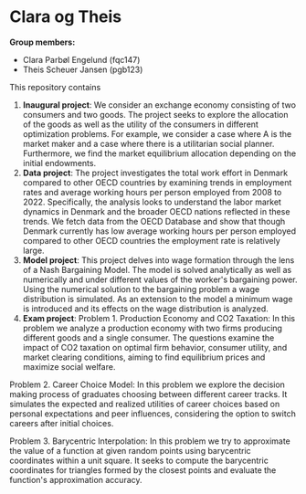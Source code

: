 # Clara og Theis

**Group members:**
- Clara Parbøl Engelund (fqc147)
- Theis Scheuer Jansen (pgb123)

This repository contains  
1. **Inaugural project**: We consider an exchange economy consisting of two consumers and two goods. The project seeks to explore the allocation of the goods as well as the utility of the consumers in different optimization problems. For example, we consider a case where A is the market maker and a case where there is a utilitarian social planner. Furthermore, we find the market equilibrium allocation depending on the initial endowments.
2. **Data project**: The project investigates the total work effort in Denmark compared to other OECD countries by examining trends in employment rates and average working hours per person employed from 2008 to 2022. Specifically, the analysis looks to understand the labor market dynamics in Denmark and the broader OECD nations reflected in these trends. We fetch data from the OECD Database and show that though Denmark currently has low average working hours per person employed compared to other OECD countries the employment rate is relatively large.
3. **Model project**: This project delves into wage formation through the lens of a Nash Bargaining Model. The model is solved analytically as well as numerically and under different values of the worker's bargaining power. Using the numerical solution to the bargaining problem a wage distribution is simulated. As an extension to the model a minimum wage is introduced and its effects on the wage distribution is analyzed. 
4. **Exam project**: Problem 1. Production Economy and CO2 Taxation: In this problem we analyze a production economy with two firms producing different goods and a single consumer. The questions examine the impact of CO2 taxation on optimal firm behavior, consumer utility, and market clearing conditions, aiming to find equilibrium prices and maximize social welfare.

Problem 2. Career Choice Model: In this problem we explore the decision making process of graduates choosing between different career tracks. It simulates the expected and realized utilities of career choices based on personal expectations and peer influences, considering the option to switch careers after initial choices.

Problem 3. Barycentric Interpolation: In this problem we try to approximate the value of a function at given random points using barycentric coordinates within a unit square. It seeks to compute the barycentric coordinates for triangles formed by the closest points and evaluate the function's approximation accuracy.
